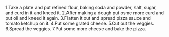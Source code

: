 1.Take a plate and put refined flour, baking soda and powder, salt, sugar, and curd in it and kneed it.
2.After making a dough put osme more curd and put oil and kneed it again.
3.Flatten it out and spread pizza sauce and tomato ketchup on it.
4.Put some grated cheese.
5.Cut out the veggies.
6.Spread the veggies.
7.Put some more cheese and bake the pizza.